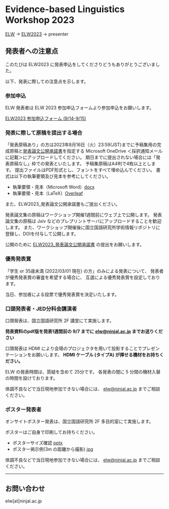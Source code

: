 # Evidence-based Linguistics Workshop 2023

[ELW](../index.md) → [ELW2023](index.md) → presenter

## 発表者への注意点

このたびは ELW2023 に発表申込をしてくださりどうもありがとうございました。

以下、発表に際しての注意点を示します。

### 参加申込

ELW 発表者は ELW 2023 参加申込フォームより参加申込をお願いします。

[ELW2023 参加申込フォーム (9/14-9/15)](https://forms.microsoft.com/r/GeCDMvqfF0)

### 発表に際して原稿を提出する場合

「発表原稿あり」の方は2023年8月16日（火）23:59(JST)までに予稿集用の完成原稿と[発表論文公開承諾書](ELW2023_発表論文公開承諾書.xlsx)を指定する Microsoft OneDrive ＜採択通知メールに記載＞にアップロードしてください。 期日までに提出されない場合には「発表原稿なし」枠での発表といたします。 予稿集原稿はA4判で4枚以上とします。 提出ファイルはPDF形式とし、フォントをすべて埋め込んでください。 書式は以下の執筆要領及び見本を参考にしてください。

- 執筆要領・見本（Microsoft Word）[docx](ELW2023_sample.docx)
- 執筆要領・見本（LaTeX）[Overleaf](https://www.overleaf.com/read/xvxktfcxpsmm)

また、ELW2023_発表論文公開承諾書もご提出ください。

発表論文集の原稿はワークショップ開催1週間前にウェブ上で公開します。
発表論文集の原稿は Jxiv などのプレプリントサーバにアップロードすることを歓迎します。
また、ワークショップ開催後に国立国語研究所学術情報リポジトリに登録し、DOIを付与して公開します。

公開のために
[ELW2023_発表論文公開承諾書](https://masayu-a.github.io/ELW/ELW2023/ELW2023_%E7%99%BA%E8%A1%A8%E8%AB%96%E6%96%87%E5%85%AC%E9%96%8B%E6%89%BF%E8%AB%BE%E6%9B%B8.xlsx)
の提出をお願いします。

### 優秀発表賞

「学生 or 35歳未満 (2022/03/01 現在) の方」のみによる発表について、
発表者が優秀発表賞の審査を希望する場合に、
互選による優秀発表賞を設定しております。

当日、参加者による投票で優秀発表賞を決定いたします。

### 口頭発表者・JED分科会講演者

口頭発表は、国立国語研究所 2F 講堂にて実施します。

**発表資料のpdf版を発表1週間前の 9/7 までに elw@ninjal.ac.jp までお送りください**

口頭発表は HDMI により会場のプロジェクタを用いて投影することでプレゼンテーションをお願いします。
**HDMI ケーブル (タイプA) が挿せる機材をお持ちください。**

ELW の発表時間は、質疑を含めて 25分です。
各発表の間に 5 分間の機材入替の時間を設けております。

体調不良などで当日現地参加できない場合には、
elw@ninjal.ac.jp までご相談ください。


### ポスター発表者

オンサイトポスター発表は、国立国語研究所 2F 多目的室にて実施します。

ポスターはご自身で印刷してお持ちください。

- ポスターサイズ確認 [pptx](ポスターサイズ確認.pptx)
- ポスター掲示例(3m の距離から撮影) [jpg](poster.JPG)

体調不良などで当日現地参加できない場合には、
elw@ninjal.ac.jp までご相談ください。

---

## お問い合わせ

elw[at]ninjal.ac.jp
